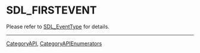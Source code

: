 # SDL_FIRSTEVENT

Please refer to [SDL_EventType](SDL_EventType) for details.

----
[CategoryAPI](CategoryAPI), [CategoryAPIEnumerators](CategoryAPIEnumerators)

